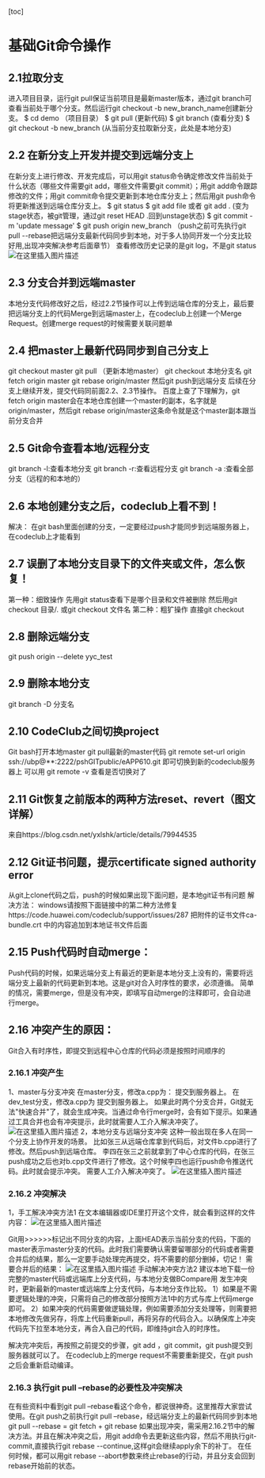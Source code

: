 [toc]

#	基础Git命令操作
##  2.1拉取分支
进入项目目录，运行git pull保证当前项目是最新master版本，通过git branch可查看当前处于哪个分支。然后运行git checkout -b new_branch_name创建新分支。
$ cd demo （项目目录）
$ git pull (更新代码)
$ git branch (查看分支)
$ git checkout -b new_branch (从当前分支拉取新分支，此处是本地分支)

##  2.2	在新分支上开发并提交到远端分支上
在新分支上进行修改、开发完成后，可以用git status命令确定修改文件当前处于什么状态（哪些文件需要git add，哪些文件需要git commit）；用git add命令跟踪修改的文件；用git commit命令提交更新到本地仓库分支上；然后用git push命令将更新推送到远端仓库分支上。
$ git status
$ git add file 或者 git add .
  (变为stage状态，被git管理，通过git reset HEAD .回到unstage状态)
$ git commit -m 'update message'
$ git push origin new_branch 
（push之前可先执行git pull --rebase把远端分支最新代码同步到本地，对于多人协同开发一个分支比较好用,出现冲突解决参考后面章节）
查看修改历史记录的是git log，不是git status
![在这里插入图片描述](https://img-blog.csdnimg.cn/20191108143257698.png?x-oss-process=image/watermark,type_ZmFuZ3poZW5naGVpdGk,shadow_10,text_aHR0cHM6Ly9ibG9nLmNzZG4ubmV0L3FxXzQzMDg2MTA2,size_16,color_FFFFFF,t_70)

##  2.3	分支合并到远端master
本地分支代码修改好之后，经过2.2节操作可以上传到远端仓库的分支上，最后要把远端分支上的代码Merge到远端master上，在codeclub上创建一个Merge Request。创建merge request的时候需要关联问题单
##  2.4	把master上最新代码同步到自己分支上
git checkout master
git pull （更新本地master）
git checkout 本地分支名
git fetch origin master
git rebase origin/master
然后git push到远端分支
后续在分支上继续开发，提交代码同前面2.2、2.3节操作。
百度上查了下理解为，git fetch origin master会在本地仓库创建一个master的副本，名字就是origin/master，然后git rebase origin/master这条命令就是这个master副本跟当前分支合并
##  2.5	Git命令查看本地/远程分支
git branch -l:查看本地分支
git branch -r:查看远程分支
git branch -a :查看全部分支（远程的和本地的）

##  2.6	本地创建分支之后，codeclub上看不到！
解决：
在git bash里面创建的分支，一定要经过push才能同步到远端服务器上，在codeclub上才能看到
##  2.7	误删了本地分支目录下的文件夹或文件，怎么恢复！
第一种：细致操作
先用git status查看下是哪个目录和文件被删除
然后用git checkout 目录/*.*   或git checkout 文件名
第二种：粗犷操作
直接git checkout 
##  2.8	删除远端分支
git push origin --delete yyc_test
##  2.9	删除本地分支
git branch -D 分支名
##  2.10	CodeClub之间切换project
Git bash打开本地master
git pull最新的master代码
git remote set-url origin ssh://ubp@**:2222/pshGITpublic/eAPP610.git
即可切换到新的codeclub服务器上
可以用 git remote -v 查看是否切换对了
##  2.11	Git恢复之前版本的两种方法reset、revert（图文详解）
来自https://blog.csdn.net/yxlshk/article/details/79944535
##  2.12	Git证书问题，提示certificate signed authority error
从git上clone代码之后，push的时候如果出现下面问题，是本地git证书有问题
解决方法：
windows请按照下面链接中的第二种方法修复https://code.huawei.com/codeclub/support/issues/287
把附件的证书文件ca-bundle.crt 中的内容追加到本地证书文件后面
##  2.15	Push代码时自动merge：
Push代码的时候，如果远端分支上有最近的更新是本地分支上没有的，需要将远端分支上最新的代码更新到本地。这是git对合入时序性的要求，必须遵循。
简单的情况，需要merge，但是没有冲突，即填写自动merge的注释即可，会自动进行merge。
##  2.16	冲突产生的原因：
Git合入有时序性，即提交到远程中心仓库的代码必须是按照时间顺序的

###  2.16.1	冲突产生
1、master与分支冲突
在master分支，修改a.cpp为：
提交到服务器上。
在dev_test分支，修改a.cpp为
提交到服务器上。
如果此时两个分支合并，Git就无法"快速合并"了，就会生成冲突。当通过命令行merge时，会有如下提示。如果通过工具合并也会有冲突提示，此时就需要人工介入解决冲突了。
![在这里插入图片描述](https://img-blog.csdnimg.cn/20191108143934533.png?x-oss-process=image/watermark,type_ZmFuZ3poZW5naGVpdGk,shadow_10,text_aHR0cHM6Ly9ibG9nLmNzZG4ubmV0L3FxXzQzMDg2MTA2,size_16,color_FFFFFF,t_70)
2，本地分支与远端分支冲突
这种一般出现在多人在同一个分支上协作开发的场景。
比如张三从远端仓库拿到代码后，对文件b.cpp进行了修改。然后push到远端仓库。
李四在张三之前就拿到了中心仓库的代码，在张三push成功之后也对b.cpp文件进行了修改。这个时候李四也运行push命令推送代码。此时就会提示冲突。
需要人工介入解决冲突了。
![在这里插入图片描述](https://img-blog.csdnimg.cn/20191108143956846.png?x-oss-process=image/watermark,type_ZmFuZ3poZW5naGVpdGk,shadow_10,text_aHR0cHM6Ly9ibG9nLmNzZG4ubmV0L3FxXzQzMDg2MTA2,size_16,color_FFFFFF,t_70)
###  2.16.2	冲突解决
1，手工解决冲突方法1
在文本编辑器或IDE里打开这个文件，就会看到这样的文件内容：
![在这里插入图片描述](https://img-blog.csdnimg.cn/20191108144048860.png)

Git用>>>>>>标记出不同分支的内容，上面HEAD表示当前分支的代码，下面的master表示master分支的代码。此时我们需要确认需要留哪部分的代码或者需要合并后的结果，那么一定要手动处理完再提交，将不需要的部分删掉，切记！
需要合并后的结果：
![在这里插入图片描述](https://img-blog.csdnimg.cn/20191108144126132.png)
手动解决冲突方法2
建议本地下载一份完整的master代码或远端库上分支代码，与本地分支做BCompare用
发生冲突时，更新最新的master或远端库上分支代码，与本地分支作比较。
1）如果是不需要逻辑处理的冲突，只需将自己的修改部分按照方法1中的方式与库上代码merge即可。
2）如果冲突的代码需要做逻辑处理，例如需要添加分支处理等，则需要把本地修改先做另存，将库上代码重新pull，再将另存的代码合入。以确保库上冲突代码先下拉至本地分支，再合入自己的代码，即维持git合入的时序性。

解决完冲突后，再按照之前提交的步骤，git add ，git commit，git push提交到服务器就可以了。
在codeclub上的merge request不需要重新提交，在git push之后会重新启动编译。
###  2.16.3	执行git pull –rebase的必要性及冲突解决
在有些资料中看到git pull –rebase看这个命令，都说很神奇。这里推荐大家尝试使用。在git push之前执行git pull –rebase，经远端分支上的最新代码同步到本地
git pull --rebase = git fetch + git rebase
如果出现冲突，需采用2.16.2节中的解决方法。并且在解决冲突之后，用git add命令去更新这些内容，然后不用执行git-commit,直接执行git rebase --continue,这样git会继续apply余下的补丁。
在任何时候，都可以用git rebase --abort参数来终止rebase的行动，并且分支会回到rebase开始前的状态。
